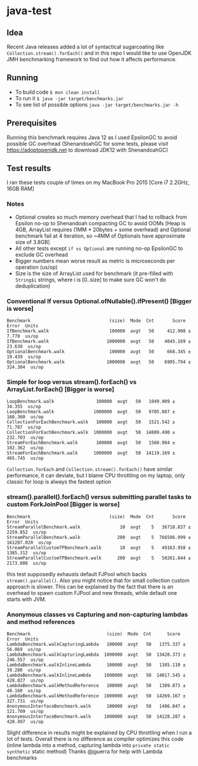 # java-test

## Idea
Recent Java releases added a lot of syntactical sugarcoating like `Collection.stream().forEach()` and in this repo
I would like to use OpenJDK JMH benchmarking framework to find out how it affects performance.

## Running

- To build code `$ mvn clean install`
- To run it `$ java -jar target/benchmarks.jar`
- To see list of possible options `java -jar target/benchmarks.jar -h`

## Prerequisites

Running this benchmark requires Java 12 as I used EpsilonGC to avoid possible GC overhead (ShenandoahGC for some tests, please visit https://adoptopenjdk.net to download JDK12 with ShenandoahGC)

## Test results
I ran these tests couple of times on my MacBook Pro 2015 [Core i7 2.2GHz, 16GB RAM]
### Notes
- Optional creates so much memory overhead that I had to rollback from Epsilon no-op to Shenandoah compacting GC to avoid OOMs [Heap is 4GB, ArrayList requires (1MM * 20bytes + some overhead) and Optional benchmark fail at 4 iteration, so ~4MM of Optionals have approximate size of 3.8GB]
- All other tests except `if vs Optional` are running no-op EpsilonGC to exclude GC overhead
- Bigger numbers mean worse result as metric is microseconds per operation (us/op)
- Size is the size of ArrayList used for benchmark (it pre-filled with `String$i` strings, where i is [0..size] to make sure GC won't do deduplication)

### Conventional If versus Optional.ofNullable().ifPresent() [Bigger is worse]
```
Benchmark                              (size)  Mode  Cnt       Score        Error  Units
IfBenchmark.walk                       100000  avgt   50     412.908 ±      7.770  us/op
IfBenchmark.walk                      1000000  avgt   50    4045.169 ±     23.630  us/op
OptionalBenchmark.walk                 100000  avgt   50     668.345 ±     19.439  us/op
OptionalBenchmark.walk                1000000  avgt   50    6905.794 ±    324.304  us/op
```

### Simple for loop versus stream().forEach() vs ArrayList.forEach() [Bigger is worse]
```
LoopBenchmark.walk                100000  avgt   50   1049.909 ±  34.355  us/op
LoopBenchmark.walk               1000000  avgt   50   9705.087 ± 160.360  us/op
CollectionForEachBenchmark.walk   100000  avgt   50   1521.542 ±  71.787  us/op
CollectionForEachBenchmark.walk  1000000  avgt   50  14889.490 ± 232.703  us/op
StreamForEachBenchmark.walk       100000  avgt   50   1560.984 ± 102.362  us/op
StreamForEachBenchmark.walk      1000000  avgt   50  14119.169 ± 465.745  us/op
```
`Collection.forEach` and `Collection.stream().forEach()` have similar performance, it can deviate, but I blame CPU
throttling on my laptop, only classic for loop is always the fastest option

### stream().parallel().forEach() versus submitting parallel tasks to custom ForkJoinPool [Bigger is worse]
```
Benchmark                              (size)  Mode  Cnt       Score        Error  Units
StreamParallelBenchmark.walk               10  avgt    5   36718.837 ±   2259.852  us/op
StreamParallelBenchmark.walk              200  avgt    5  766506.999 ± 161287.020  us/op
StreamParallelCustomTPBenchmark.walk       10  avgt    5   49163.958 ±   1385.312  us/op
StreamParallelCustomTPBenchmark.walk      200  avgt    5   50261.844 ±   2173.808  us/op
```
this test supposedly exhausts default FJPool which backs `stream().parallel()`.
Also you might notice that for small collection custom approach is slower. This can be explained by the fact that 
there is an overhead to spawn custom FJPool and new threads, while default one starts with JVM.

### Anonymous classes vs Capturing and non-capturing lambdas and method references
```
Benchmark                             (size)  Mode  Cnt      Score     Error  Units
LambdaBenchmark.walkCapturingLambda   100000  avgt   50   1375.337 ±  56.069  us/op
LambdaBenchmark.walkCapturingLambda  1000000  avgt   50  13428.373 ± 246.557  us/op
LambdaBenchmark.walkInlineLambda      100000  avgt   50   1385.110 ±  39.280  us/op
LambdaBenchmark.walkInlineLambda     1000000  avgt   50  14017.545 ± 428.827  us/op
LambdaBenchmark.walkMethodReference   100000  avgt   50   1389.873 ±  48.160  us/op
LambdaBenchmark.walkMethodReference  1000000  avgt   50  14269.167 ± 327.731  us/op
AnonymousInterfaceBenchmark.walk      100000  avgt   50   1486.847 ± 121.709  us/op
AnonymousInterfaceBenchmark.walk     1000000  avgt   50  14128.287 ± 420.497  us/op
```
Slight difference in results might be explained by CPU throttling when I run a lot of tests.
Overall there is no difference as compiler optimizes this code (inline lambda into a method, capturing lambda into
`private static synthetic` static method)
Thanks @jguerra for help with Lambda benchmarks